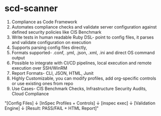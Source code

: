 # scd-scanner

1. Compliance as Code Framework			
2. Automates compliance checks and validate server configuration against defined security policies like CIS Benchmark			
3. Write tests in human readable Ruby DSL- point to config files, it parses and validate configuration on execution			
4. Supports parsing config files directly,			
5. Formats supported- .conf, .yml, .json, .xml, .ini and direct OS command output			
6. Possible to integrate with CI/CD pipelines, local execution and remote execution over SSH/WinRM			
7. Report Formats- CLI, JSON, HTML, Junit			
8. Highly Customizable, you can modify profiles, add org-specific controls or use existing ones from repo			
9. Use Cases- CIS Benchmark Checks, Infrastructure Security Audits, Cloud Compliance

"[Config Files]
↓
[InSpec Profiles + Controls]
↓
[inspec exec]
↓
[Validation Engine]
↓
[Result: PASS/FAIL + HTML Report]"		
		
		
		
		
		
		
		
		
		
		
		
		
		
